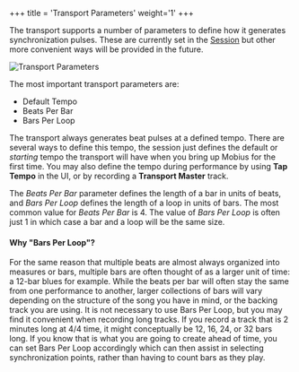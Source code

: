 +++
title = 'Transport Parameters'
weight='1'
+++

The transport supports a number of parameters to define how it generates synchronization pulses.
These are currently set in the [Session](session) but other more convenient ways will be provided
in the future.

![Transport Parameters](../parameters.png)

The most important transport parameters are:

* Default Tempo
* Beats Per Bar
* Bars Per Loop

The transport always generates beat pulses at a defined tempo.  There are several ways to define this
tempo, the session just defines the default or *starting* tempo the transport will have when you
bring up Mobius for the first time.  You may also define the tempo during performance by using **Tap Tempo** in the UI, or by recording a **Transport Master** track.  

The *Beats Per Bar* parameter defines the length of a bar in units of beats, and *Bars Per Loop* defines the length of a loop in units of bars.  The most common value for *Beats Per Bar* is 4.  The value of *Bars Per Loop* is often just 1 in which case a bar and a loop will be the same size.

#### Why "Bars Per Loop"?

For the same reason that multiple beats are almost always organized into measures or bars, multiple bars are often thought of as a larger unit of time: a 12-bar blues for example.  While the beats per bar will often stay the same from one performance to another, larger collections of bars will vary depending on the structure of the song you have in mind, or the backing track you are using.  It is not necessary to use Bars Per Loop, but you may find it convenient when recording long tracks.  If you record a track that is 2 minutes long at 4/4 time, it might conceptually be 12, 16, 24, or 32 bars long.  If you know that is what you are going to create ahead of time, you can set Bars Per Loop accordingly which can then assist in selecting synchronization points, rather than having to count bars as they play.   

